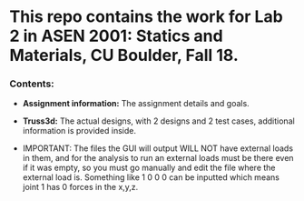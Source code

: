# This repo contains the work for Lab 2 in ASEN 2001: Statics and Materials, CU Boulder, Fall 18.


### Contents:

* **Assignment information:** The assignment details and goals.

* **Truss3d:** The actual designs, with 2 designs and 2 test cases, additional information is provided inside.


* IMPORTANT: The files the GUI will output WILL NOT have external loads in them, and for the analysis to run an external loads must be there even if it was empty, so you must go manually and edit the file where the external load is. Something like 1 0 0 0 can be inputted which means joint 1 has 0 forces in the x,y,z.